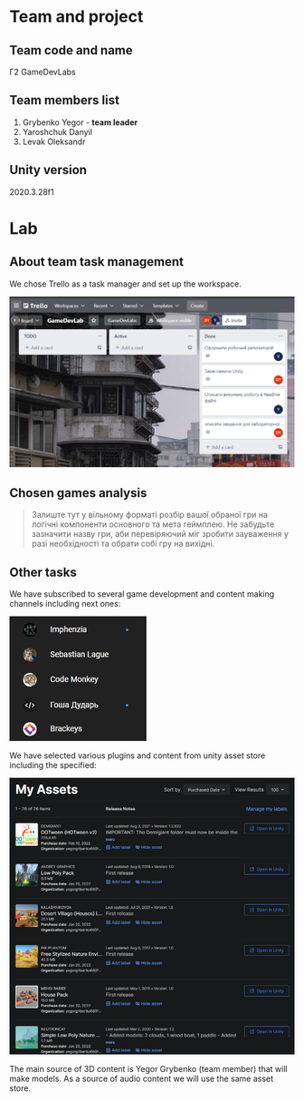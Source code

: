 # Team and project
## Team code and name
Г2 GameDevLabs

## Team members list 
1. Grybenko Yegor - **team leader**
1. Yaroshchuk Danyil
1. Levak Oleksandr

## Unity version
2020.3.28f1

# Lab
## About team task management

We chose Trello as a task manager and set up the workspace.

![Task manager](https://raw.githubusercontent.com/YAGoOaR/Images/main/GameDev/lab1/task_manager.png)

## Chosen games analysis

> Залиште тут у вільному форматі розбір вашої обраної гри на логічні компоненти основного та мета геймплею. Не забудьте зазначити назву гри, аби перевіряючий міг зробити зауваження у разі необхідності та обрати собі гру на вихідні.

## Other tasks

We have subscribed to several game development and content making channels including next ones:

![Task manager](https://raw.githubusercontent.com/YAGoOaR/Images/main/GameDev/lab1/subs.png)


We have selected various plugins and content from unity asset store including the specified:

![Task manager](https://raw.githubusercontent.com/YAGoOaR/Images/main/GameDev/lab1/assets.png)

The main source of 3D content is Yegor Grybenko (team member) that will make models.
As a source of audio content we will use the same asset store.
